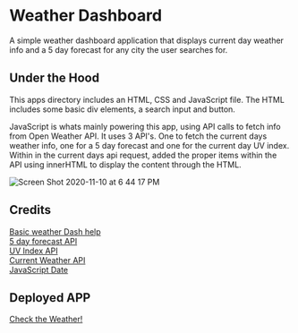 # Weather Dashboard
A simple weather dashboard application that displays current day weather info and a 5 day forecast for any city the user searches for.

## Under the Hood
This apps directory includes an HTML, CSS and JavaScript file. The HTML includes some basic div elements, a search input and button. 

JavaScript is whats mainly powering this app, using API calls to fetch info from Open Weather API. It uses 3 API's. One to fetch the current days weather info, one for a 5 day forecast and one for the current day UV index. Within in the current days api request, added the proper items within the API using innerHTML to display the content through the HTML.

![Screen Shot 2020-11-10 at 6 44 17 PM](https://user-images.githubusercontent.com/70814349/98759084-24cd7800-2385-11eb-90d2-2c4658e15efa.png)


## Credits
[Basic weather Dash help](https://bithacker.dev/fetch-weather-openweathermap-api-javascript)<br>
[5 day forecast API](https://openweathermap.org/forecast5#data)<br>
[UV Index API](https://openweathermap.org/api/uvi)<br>
[Current Weather API](https://openweathermap.org/current)<br>
[JavaScript Date](www.youtube.com/watch?v=yalxT0PEx8c)<br>

## Deployed APP

[Check the Weather!](https://lucahendicott.github.io/weather-dashboard/)


